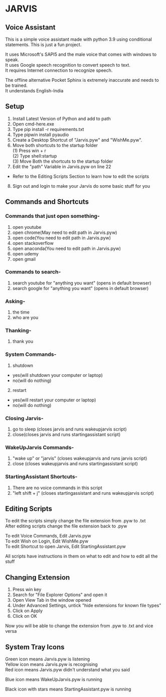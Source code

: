 # JARVIS #
## Voice Assistant ##
This is a simple voice assistant made with python 3.9 using conditional statements.
This is just a fun project.

It uses Microsoft's SAPI5 and the male voice that comes with windows to speak.  
It uses Google speech recognition to convert speech to text.   
It requires Internet connection to recognize speech.  

The offline alternative Pocket Sphinx is extremely inaccurate and needs to be trained.   
It understands English-India 

## Setup ##
1. Install Latest Version of Python and add to path
2. Open cmd-here.exe
3. Type pip install -r requirements.txt
4. Type pipwin install pyaudio
5. Create a Desktop Shortcut of "Jarvis.pyw" and "WishMe.pyw".
6. Move both shortcuts to the startup folder  
  (1) Press win + r  
  (2) Type shell:startup  
  (3) Move Both the shortcuts to the startup folder  
7. Edit the "path" Variable in Jarvis.pyw on line 22
- Refer to the Editing Scripts Section to learn how to edit the scripts 
8. Sign out and login to make your Jarvis do some basic stuff for you

## Commands and Shortcuts ##
### Commands that just open something- ###
1. open youtube
2. open chrome(May need to edit path in Jarvis.pyw)
3. open code(You need to edit path in Jarvis.pyw)
4. open stackoverflow
5. open anaconda(You need to edit path in Jarvis.pyw)
6. open udemy
7. open gmail

### Commands to search- ###
1. search youtube for "anything you want" (opens in default browser)
2. search google for "anything you want" (opens in default browser)

### Asking- ###
1. the time
2. who are you

### Thanking- ###
1. thank you

### System Commands- ###
1. shutdown
- yes(will shutdown your computer or laptop)
- no(will do nothing)
2. restart
- yes(will restart your computer or laptop)
- no(will do nothing)

### Closing Jarvis- ###
1. go to sleep (closes jarvis and runs wakeupjarvis script)
2. close(closes jarvis and runs startingassistant script)

### WakeUpJarvis Commands- ###
1. "wake up" or "jarvis" (closes wakeupjarvis and runs jarvis script)
2. close (closes wakeupjarvis and runs startingassistant script)

### StartingAssistant Shortcuts- ###
1. There are no voice commands in this script
2. "left shift + j" (closes startingassistant and runs wakeupjarvis script)

## Editing Scripts ##
To edit the scripts simply change the file extension from .pyw to .txt  
After editing scripts change the file extension back to .pyw

To edit Voice Commands, Edit Jarvis.pyw  
To edit Wish on Login, Edit WishMe.pyw  
To edit Shortcut to open Jarvis, Edit StartingAssistant.pyw

All scripts have instructions in them on what to edit and how to edit all the stuff

## Changing Extension ##
1. Press win key
2. Search for "File Explorer Options" and open it
3. Open View Tab in the window opened
4. Under Advanced Settings, untick "hide extensions for known file types"
5. Click on Apply
6. Click on OK

Now you will be able to change the extension from .pyw to .txt and vice versa

## System Tray Icons ##
Green icon means Jarvis.pyw is listening  
Yellow icon means Jarvis.pyw is recognising  
Red icon means Jarvis.pyw didn't understand what you said

Blue icon means WakeUpJarvis.pyw is running

Black icon with stars means StartingAssistant.pyw is running
